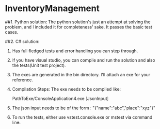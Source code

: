# InventoryManagement

##1. Python solution: 
   The python solution's just an attempt at solving the problem, and I included it for completeness' sake.
   It passes the basic test cases.
   
##2. C# solution:
   1. Has full fledged tests and error handling you can step through.
   2. If you have visual studio, you can compile and run the solution and also the tests(Unit test project).
   3. The exes are generated in the bin directory. I'll attach an exe for your reference.
   4. Compilation Steps:
      The exe needs to be compiled like:
   
      PathToExe/ConsoleApplication4.exe [JsonInput]
   5. The json input needs to be of the form  : "{\"name\":\"abc\",\"place\":\"xyz\"}"
   6.  To run the tests, either use vstest.console.exe or mstest via command line.

